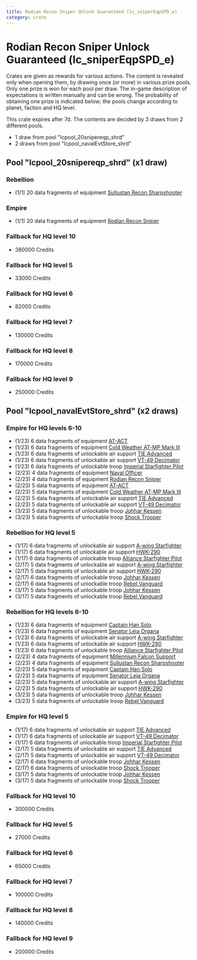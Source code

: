 ```yaml
---
title: Rodian Recon Sniper Unlock Guaranteed (lc_sniperEqpSPD_e)
category: crate
---
```


# Rodian Recon Sniper Unlock Guaranteed (lc_sniperEqpSPD_e)

Crates are given as rewards for various actions. The content is revealed only when opening them, by drawing once (or more) in various prize pools. Only one prize is won for each pool per draw. The in-game description of expectations is written manually and can be wrong. The probability of obtaining one prize is indicated below; the pools change according to planet, faction and HQ level.

This crate expires after 7d. The contents are decided by 3 draws from 2 different pools.
  * 1 draw from pool "lcpool_20snipereqp_shrd"
  * 2 draws from pool "lcpool_navalEvtStore_shrd"

## Pool "lcpool_20snipereqp_shrd" (x1 draw)

### Rebellion

  * (1/1) 20 data fragments of equipment [Sullustan Recon Sharpshooter](eqpRebelSullustan)

### Empire

  * (1/1) 20 data fragments of equipment [Rodian Recon Sniper](eqpEmpireRodian)

### Fallback for HQ level 10

  * 380000 Credits

### Fallback for HQ level 5

  * 33000 Credits

### Fallback for HQ level 6

  * 82000 Credits

### Fallback for HQ level 7

  * 130000 Credits

### Fallback for HQ level 8

  * 170000 Credits

### Fallback for HQ level 9

  * 250000 Credits

## Pool "lcpool_navalEvtStore_shrd" (x2 draws)

### Empire for HQ levels 6-10

  * (1/23) 6 data fragments of equipment [AT-ACT](eqpEmpireCargoGreatDane)
  * (1/23) 6 data fragments of equipment [Cold Weather AT-MP Mark III](eqpEmpireArcticATMP)
  * (1/23) 6 data fragments of unlockable air support [TIE Advanced](TieAdvanced)
  * (1/23) 6 data fragments of unlockable air support [VT-49 Decimator](VT49)
  * (1/23) 6 data fragments of unlockable troop [Imperial Starfighter Pilot](TiePilot)
  * (2/23) 4 data fragments of equipment [Naval Officer](eqpEmpireNavalOfficer)
  * (2/23) 4 data fragments of equipment [Rodian Recon Sniper](eqpEmpireRodian)
  * (2/23) 5 data fragments of equipment [AT-ACT](eqpEmpireCargoGreatDane)
  * (2/23) 5 data fragments of equipment [Cold Weather AT-MP Mark III](eqpEmpireArcticATMP)
  * (2/23) 5 data fragments of unlockable air support [TIE Advanced](TieAdvanced)
  * (2/23) 5 data fragments of unlockable air support [VT-49 Decimator](VT49)
  * (3/23) 5 data fragments of unlockable troop [Johhar Kessen](EmpireJohhar)
  * (3/23) 5 data fragments of unlockable troop [Shock Trooper](Shock)

### Rebellion for HQ level 5

  * (1/17) 6 data fragments of unlockable air support [A-wing Starfighter](AWing)
  * (1/17) 6 data fragments of unlockable air support [HWK-290](HWK290)
  * (1/17) 6 data fragments of unlockable troop [Alliance Starfighter Pilot](XWingPilot)
  * (2/17) 5 data fragments of unlockable air support [A-wing Starfighter](AWing)
  * (2/17) 5 data fragments of unlockable air support [HWK-290](HWK290)
  * (2/17) 6 data fragments of unlockable troop [Johhar Kessen](RebelJohhar)
  * (2/17) 6 data fragments of unlockable troop [Rebel Vanguard](Vanguard)
  * (3/17) 5 data fragments of unlockable troop [Johhar Kessen](RebelJohhar)
  * (3/17) 5 data fragments of unlockable troop [Rebel Vanguard](Vanguard)

### Rebellion for HQ levels 6-10

  * (1/23) 6 data fragments of equipment [Captain Han Solo](eqpRebelCaptainSolo)
  * (1/23) 6 data fragments of equipment [Senator Leia Organa](eqpRebelDiplomat)
  * (1/23) 6 data fragments of unlockable air support [A-wing Starfighter](AWing)
  * (1/23) 6 data fragments of unlockable air support [HWK-290](HWK290)
  * (1/23) 6 data fragments of unlockable troop [Alliance Starfighter Pilot](XWingPilot)
  * (2/23) 4 data fragments of equipment [Millennium Falcon Support](eqpRebelChewie)
  * (2/23) 4 data fragments of equipment [Sullustan Recon Sharpshooter](eqpRebelSullustan)
  * (2/23) 5 data fragments of equipment [Captain Han Solo](eqpRebelCaptainSolo)
  * (2/23) 5 data fragments of equipment [Senator Leia Organa](eqpRebelDiplomat)
  * (2/23) 5 data fragments of unlockable air support [A-wing Starfighter](AWing)
  * (2/23) 5 data fragments of unlockable air support [HWK-290](HWK290)
  * (3/23) 5 data fragments of unlockable troop [Johhar Kessen](RebelJohhar)
  * (3/23) 5 data fragments of unlockable troop [Rebel Vanguard](Vanguard)

### Empire for HQ level 5

  * (1/17) 6 data fragments of unlockable air support [TIE Advanced](TieAdvanced)
  * (1/17) 6 data fragments of unlockable air support [VT-49 Decimator](VT49)
  * (1/17) 6 data fragments of unlockable troop [Imperial Starfighter Pilot](TiePilot)
  * (2/17) 5 data fragments of unlockable air support [TIE Advanced](TieAdvanced)
  * (2/17) 5 data fragments of unlockable air support [VT-49 Decimator](VT49)
  * (2/17) 6 data fragments of unlockable troop [Johhar Kessen](EmpireJohhar)
  * (2/17) 6 data fragments of unlockable troop [Shock Trooper](Shock)
  * (3/17) 5 data fragments of unlockable troop [Johhar Kessen](EmpireJohhar)
  * (3/17) 5 data fragments of unlockable troop [Shock Trooper](Shock)

### Fallback for HQ level 10

  * 300000 Credits

### Fallback for HQ level 5

  * 27000 Credits

### Fallback for HQ level 6

  * 65000 Credits

### Fallback for HQ level 7

  * 100000 Credits

### Fallback for HQ level 8

  * 140000 Credits

### Fallback for HQ level 9

  * 200000 Credits